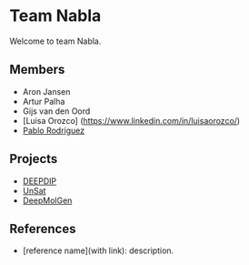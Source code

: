 # Team Nabla

Welcome to team Nabla.

## Members

- Aron Jansen
- Artur Palha
- Gijs van den Oord
- [Luisa Orozco] (https://www.linkedin.com/in/luisaorozco/)
- [Pablo Rodríguez](https://github.com/PabRod)

## Projects

- [DEEPDIP](https://research-software-directory.org/projects/deepdip)
- [UnSat](https://research-software-directory.org/projects/unsat)
- [DeepMolGen](https://research-software-directory.org/projects/deepmolgen)

## References

- [reference name](with link): description.
